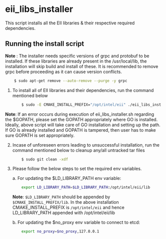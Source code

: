 # eii_libs_installer

This script installs all the EII libraries & their respective required dependencies.

## Running the install script

**Note** : The installer needs specific versions of grpc and protobuf to be installed. If these libraries are already present in the /usr/local/lib, the installation will skip build and install of these. It is recommended to remove grpc before proceeding as it can cause version conflicts.

```sh
    $ sudo apt-get remove --auto-remove --purge -y grpc
```

1. To install all of EII libraries and their dependencies, run the command mentioned below

    ```sh
        $ sudo -E CMAKE_INSTALL_PREFIX="/opt/intel/eii" ./eii_libs_installer.sh
    ```

**Note**: If an error occurs during execution of eii_libs_installer.sh regarding the $GOPATH, please set the GOPATH appropriately where GO is installed. Ideally, above script will take care of GO installation and setting up the path. If GO is already installed and GOPATH is tampered, then user has to make sure GOPATH is set appropriately.

2. Incase of unforeseen errors leading to unsuccessful installation, run the command mentioned below to cleanup any/all untracked tar files

    ```sh
        $ sudo git clean -xdf
    ```

3. Please follow the below steps to set the required env variables.

    a. For updating the $LD_LIBRARY_PATH env variable:
    ```sh
        export LD_LIBRARY_PATH=$LD_LIBRARY_PATH:/opt/intel/eii/lib
    ```

    **Note**: `$LD_LIBRARY_PATH` should be appended by `$CMAKE_INSTALL_PREFIX/lib`. In the above installation CMAKE_INSTALL_PREFIX is `/opt/intel/eii` and hence LD_LIBRARY_PATH appended with /opt/intel/eii/lib

    b. For updating the $no_proxy env variable to connect to etcd:
    ```sh
        export no_proxy=$no_proxy,127.0.0.1
    ```